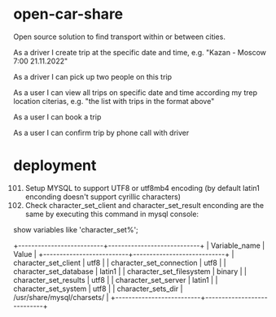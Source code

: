 # open-car-share
Open source solution to find transport within or between cities. 

As a driver I create trip at the specific date and time, e.g. "Kazan - Moscow 7:00 21.11.2022" 

As a driver I can pick up two people on this trip

As a user I can view all trips on specific date and time according my trep location citerias, e.g. "the list with trips in the format above"

As a user I can book a trip

As a user I can confirm trip by phone call with driver

# deployment

101. Setup MYSQL to support UTF8 or utf8mb4 encoding (by default latin1 enconding doesn't support cyrillic characters)
102. Check character_set_client and character_set_result enconding are the same by executing this command in mysql console:

show variables like 'character_set%';

+--------------------------+----------------------------+
| Variable_name            | Value                      |
+--------------------------+----------------------------+
| character_set_client     | utf8                       |
| character_set_connection | utf8                       |
| character_set_database   | latin1                     |
| character_set_filesystem | binary                     |
| character_set_results    | utf8                       |
| character_set_server     | latin1                     |
| character_set_system     | utf8                       |
| character_sets_dir       | /usr/share/mysql/charsets/ |
+--------------------------+----------------------------+

